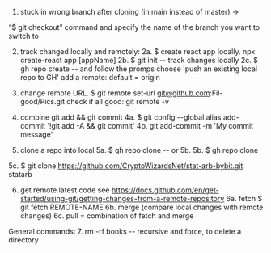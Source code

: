 1. stuck in wrong branch after cloning (in main instead of master) ->

“$ git checkout” command and specify the name of the branch you want to switch to

2. track changed locally and remotely:
2a. $ create react app locally. npx create-react app [appName]
2b. $ git init -- track changes locally
2c. $ gh repo create -- and follow the promps
      choose 'push an existing local repo to GH'
      add a remote: default = origin

3. change remote URL.
$ git remote set-url git@github.com:Fil-good/Pics.git
check if all good: git remote -v

4. combine git add && git commit
4a. $ git config --global alias.add-commit '!git add -A && git commit'
4b. git add-commit -m 'My commit message'

5. clone a repo into local
5a. $ gh repo clone <repo name> -- or 5b.
5b. $ gh repo clone <URL repo>

5c. $ git clone https://github.com/CryptoWizardsNet/stat-arb-bybit.git statarb

6. get remote latest code
see https://docs.github.com/en/get-started/using-git/getting-changes-from-a-remote-repository
6a. fetch
$ git fetch REMOTE-NAME
6b. merge (compare local changes with remote changes)
6c. pull = combination of fetch and merge


General commands:
7. rm -rf books -- recursive and force, to delete a directory
